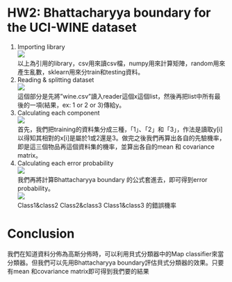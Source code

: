 # HW2: Bhattacharyya boundary for the UCI-WINE dataset
1. Importing library \
![](https://i.imgur.com/xjMasBq.png) \
以上為引用的library，csv用來讀csv檔，numpy用來計算矩陣，random用來產生亂數，sklearn用來分train和testing資料。
2. Reading & splitting dataset \
![](https://i.imgur.com/Ymq1jxp.png) \
這個部分是先將”wine.csv”讀入reader這個x這個list，然後再把list中所有最後的一項(結果，ex: 1 or 2 or 3)傳給y。 
3. Calculating each component \
![](https://i.imgur.com/KdWakg7.png) \
首先，我們把training的資料集分成三種，「1」、「2」和「3」，作法是讀取y[i]以得知其相對的x[i]是屬於1或2還是3。做完之後我們再算出各自的先驗機率，即是這三個物品再這個資料集的機率，並算出各自的mean 和 covariance matrix。
4. Calculating each error probability \
![](https://i.imgur.com/I0WodQv.png) \
我們再將計算Bhattacharyya boundary 的公式套進去，即可得到error probability。\
![](https://i.imgur.com/tO95xg6.png) \
Class1&class2
Class2&class3
Class1&class3
的錯誤機率
# Conclusion 
我們在知道資料分佈為高斯分佈時，可以利用貝式分類器中的Map classifier來當分類器。但我們可以先用Bhattacharyya boundary評估貝式分類器的效果。只要有mean 和covariance matrix即可得到我們要的結果
